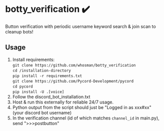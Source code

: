 
# botty_verification ✔️

Button verification with periodic username keyword search & join scan to cleanup bots!

## Usage

1. Install requirements:  
   `git clone https://github.com/whosman/botty_verification`  
   `cd /installation-directory`  
   `pip install -r requirements.txt`  
   `git clone https://github.com/Pycord-Development/pycord`  
   `cd pycord`  
   `pip install -U .[voice]`
2. Follow the discord_bot_installation.txt
3. Host & run this externally for reliable 24/7 usage.
4. Python output from the script should just be "Logged in as xxx#xx" (your discord bot username)
5. In the verification channel (id of which matches `channel_id` in main.py), send ">>>postbutton"
